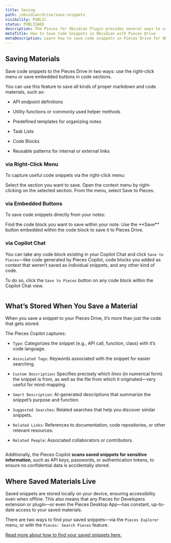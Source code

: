 ```yaml
---
title: Saving
path: /obsidian/drive/save-snippets
visibility: PUBLIC
status: PUBLISHED
description: The Pieces for Obsidian Plugin provides several ways to save snippets, ensuring your most useful content is always at hand within your notes.
metaTitle: How to Save Code Snippets in Obsidian with Pieces Drive
metaDescription: Learn how to save code snippets in Pieces Drive for Obsidian and quickly access them within your markdown-based documentation.
---
```


## Saving Materials

Save code snippets to the Pieces Drive in two ways: use the right-click menu or save embedded buttons in code sections.

You can use this feature to save all kinds of proper markdown and code materials, such as:

* API endpoint definitions

* Utility functions or commonly used helper methods

* Predefined templates for organizing notes

* Task Lists

* Code Blocks

* Reusable patterns for internal or external links

### via Right-Click Menu

To capture useful code snippets via the right-click menu:

<Steps>
  <Step title="Highlight the Section">
    Select the section you want to save.
  </Step>

  <Step title="Right-click on the Highlighted Section">
    Open the context menu by right-clicking on the selected section.
  </Step>

  <Step title="Choose Save to Pieces">
    From the menu, select Save to Pieces.
  </Step>
</Steps>

<Image src="https://storage.googleapis.com/hashnode_product_documentation_assets/obsidian_plugin_assets/using_snippets/saving_snippets/save_to_pieces_rightclick_OBS.png" alt="" align="center" fullwidth="true" />

### via Embedded Buttons

To save code snippets directly from your notes:

<Steps>
  <Step title="Locate the Code Block">
    Find the code block you want to save within your note.
  </Step>

  <Step title="Click the Save Button">
    Use the **Save** button embedded within the code block to save it to Pieces Drive.
  </Step>
</Steps>

<Image src="https://storage.googleapis.com/hashnode_product_documentation_assets/obsidian_plugin_assets/using_snippets/saving_snippets/snippet_save_to_pieces.png" alt="" align="center" fullwidth="true" />

### via Copilot Chat

You can take any code block existing in your Copilot Chat and click `Save to Pieces`—like code generated by Pieces Copilot, code blocks you added as context that weren’t saved as individual snippets, and any other kind of code.

To do so, click the `Save to Pieces` button on any code block within the Copilot Chat view.

<Image src="https://storage.googleapis.com/hashnode_product_documentation_assets/obsidian_plugin_assets/using_snippets/saving_snippets/save_to_pieces_copilot_chat_OBS.png" alt="" align="center" fullwidth="true" />

## What’s Stored When You Save a Material

When you save a snippet to your Pieces Drive, it’s more than just the code that gets stored.

The Pieces Copilot captures:

* `Type`: Categorizes the snippet (e.g., API call, function, class) with it’s code language.

* `Associated Tags`: Keywords associated with the snippet for easier searching.

* `Custom Description`**:** Specifies precisely which *lines* (in numerical form) the snippet is from, as well as the file from which it originated—very useful for mind-mapping.

* `Smart Description`: AI-generated descriptions that summarize the snippet’s purpose and function.

* `Suggested Searches`: Related searches that help you discover similar snippets.

* `Related Links`: References to documentation, code repositories, or other relevant resources.

* `Related People`: Associated collaborators or contributors.

<Image src="https://storage.googleapis.com/hashnode_product_documentation_assets/obsidian_plugin_assets/using_snippets/saving_snippets/saved_snippet_whats_stored_OBS.png" alt="" align="center" fullwidth="true" />

Additionally, the Pieces Copilot **scans saved snippets for sensitive information**, such as API keys, passwords, or authentication tokens, to ensure no confidential data is accidentally stored.

## Where Saved Materials Live

Saved snippets are stored locally on your device, ensuring accessibility even when offline. This also means that any Pieces for Developers extension or plugin—or even the Pieces Desktop App—has constant, up-to-date access to your saved materials.

There are two ways to find your saved snippets—via the `Pieces Explorer` menu, or with the `Pieces: Search Pieces` feature.

[Read more about how to find your saved snippets here.](/products/obsidian/drive/search-reuse#finding-saved-snippets)